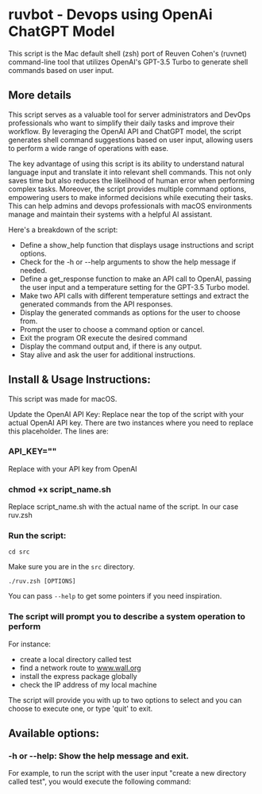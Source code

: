 # ruvbot - Devops using OpenAi ChatGPT Model
This script is the Mac default shell (zsh) port of Reuven Cohen's (ruvnet) command-line tool that utilizes OpenAI's GPT-3.5 Turbo to generate shell commands based on user input. 

## More details
This script serves as a valuable tool for server administrators and DevOps professionals who want to simplify their daily tasks and improve their workflow. By leveraging the OpenAI API and ChatGPT model, the script generates shell command suggestions based on user input, allowing users to perform a wide range of operations with ease.

The key advantage of using this script is its ability to understand natural language input and translate it into relevant shell commands. This not only saves time but also reduces the likelihood of human error when performing complex tasks. Moreover, the script provides multiple command options, empowering users to make informed decisions while executing their tasks. This can help admins and devops professionals with macOS environments manage and maintain their systems with a helpful AI assistant. 

Here's a breakdown of the script:

* Define a show_help function that displays usage instructions and script options.
* Check for the -h or --help arguments to show the help message if needed.
* Define a get_response function to make an API call to OpenAI, passing the user input and a temperature setting for the GPT-3.5 Turbo model.
* Make two API calls with different temperature settings and extract the generated commands from the API responses.
* Display the generated commands as options for the user to choose from.
* Prompt the user to choose a command option or cancel.
* Exit the program OR execute the desired command
* Display the command output and, if there is any output.
* Stay alive and ask the user for additional instructions. 

## Install & Usage Instructions:

This script was made for macOS.

Update the OpenAI API Key: Replace <YOUR API KEY> near the top of the script with your actual OpenAI API key. There are two instances where you need to replace this placeholder. The lines are:

### API_KEY=\"<YOUR API KEY>\"  
Replace <YOUR API KEY> with your API key from OpenAI

### chmod +x script_name.sh  
Replace script_name.sh with the actual name of the script. In our case ruv.zsh

### Run the script:

`cd src`

Make sure you are in the `src` directory. 
  
` ./ruv.zsh [OPTIONS]  ` 

You can pass `--help` to get some pointers if you need inspiration.

### The script will prompt you to describe a system operation to perform
For instance: 

* create a local directory called test 
* find a network route to www.wall.org   
* install the express package globally
* check the IP address of my local machine

The script will provide you with up to two options to select and you can choose to execute one, or type 'quit' to exit. 

## Available options:

### -h or --help: Show the help message and exit.  
For example, to run the script with the user input "create a new directory called test", you would execute the following command:

